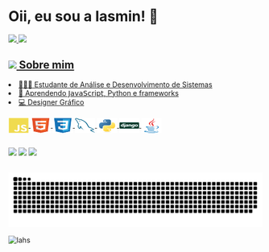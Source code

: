 <h1> Oii, eu sou a Iasmin! 🖖</h1>
<div>
  <a href="https://github.com/iasmindemagalhaes">
  <img height="180em" src="https://github-readme-stats.vercel.app/api?username=iasmindemagalhaes&show_icons=true&theme=dracula&include_all_commits=true&count_private=true"/>
  <img height="180em" src="https://github-readme-stats.vercel.app/api/top-langs/?username=iasmindemagalhaes&layout=compact&langs_count=7&theme=dracula"/>
  
<h2> <img src="https://emoji.gg/assets/emoji/7279-vibecat.gif" width="24"/> Sobre mim </h2>
<div aligh="left">
  <li> 👩🏻‍💻 Estudante de Análise e Desenvolvimento de Sistemas</li>
  <li> 🧠 Aprendendo 𝖩𝖺𝗏𝖺𝖲𝖼𝗋𝗂𝗉𝗍, Python e frameworks</li>
  <li> 💻 Designer Gráfico</li>
</div>

<div style="display: inline_block"><br>
  <img align="center" alt="Iahs-Js" height="30" width="40" src="https://raw.githubusercontent.com/devicons/devicon/master/icons/javascript/javascript-plain.svg">
  <img align="center" alt="Iahs-HTML" height="30" width="40" src="https://raw.githubusercontent.com/devicons/devicon/master/icons/html5/html5-original.svg">
  <img align="center" alt="Iahs-CSS" height="30" width="40" src="https://raw.githubusercontent.com/devicons/devicon/master/icons/css3/css3-original.svg">
  <img align="center" alt="Iahs-MySQL" height="30" width="40" src="https://github.com/devicons/devicon/blob/master/icons/mysql/mysql-original.svg">
  <img align="center" alt="Iahs-Python" height="30" width="40" src="https://raw.githubusercontent.com/devicons/devicon/master/icons/python/python-original.svg">
  <img align="center" alt="Iahs-Django" height="30" width="40" src="https://github.com/devicons/devicon/blob/master/icons/django/django-original.svg">
  <img align="center" alt="Iahs-Java" height="30" width="40" src="https://github.com/devicons/devicon/blob/master/icons/java/java-original.svg">

</div>
  
  ##
 
<div> 

  <a href="https://instagram.com/iasminmag" target="_blank"><img src="https://img.shields.io/badge/-Instagram-%23E4405F?style=for-the-badge&logo=instagram&logoColor=white" target="_blank"></a>
  <a href = "mailto:iasmindemagalhaes@gmail.com"><img src="https://img.shields.io/badge/-Gmail-%23333?style=for-the-badge&logo=gmail&logoColor=white" target="_blank"></a>
  <a href="https://www.linkedin.com/in/iasmin-de-magalh%C3%A3es" target="_blank"><img src="https://img.shields.io/badge/-LinkedIn-%230077B5?style=for-the-badge&logo=linkedin&logoColor=white" target="_blank"></a> 
 
</div>
  
  ##
  
![Snake animation](https://github.com/iasmindemagalhaes/iasmindemagalhaes/blob/output/github-contribution-grid-snake.svg)
    
 <img align="left" alt="Iahs" height="150" src="https://unedesigncriativo.com.br/wp-content/uploads/2021/08/Webp.net-gifmaker.gif">
